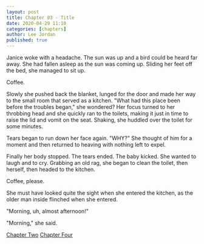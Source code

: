 ```yaml
---
layout: post
title: Chapter 03 - Title
date: 2020-04-29 11:10
categories: [chapters]
author: Lee Jordan
published: true
---
```


Janice woke with a headache. The sun was up and a bird could be heard far away. She had fallen asleep as the sun was coming up. Sliding her feet off the bed, she managed to sit up.

Coffee.

Slowly she pushed back the blanket, lunged for the door and made her way to the small room that served as a kitchen. "What had this place been before the troubles began," she wondered? Her focus turned to her throbbing head and she quickly ran to the toilets, making it just in time to raise the lid and vomit on the seat. Shaking, she huddled over the toilet for some minutes.

Tears began to run down her face again. "WHY?" She thought of him for a moment and then returned to heaving with nothing left to expel. 

Finally her body stopped. The tears ended. The baby kicked. She wanted to laugh and to cry. Grabbing an old rag, she began to clean the toilet, then herself, then headed to the kitchen.

Coffee, please.

She must have looked quite the sight when she entered the kitchen, as the older man inside flinched when she entered.

"Morning, uh, almost afternoon!"

"Morning," she said.



<div class="pagination">
    <a class="pagination-item older" href="https://therapy.geraldleejordan.com/chapter-02/">Chapter Two</a>
      <a class="pagination-item newer" href="https://therapy.geraldleejordan.com/chapter-04/">Chapter Four</a>
</div>
